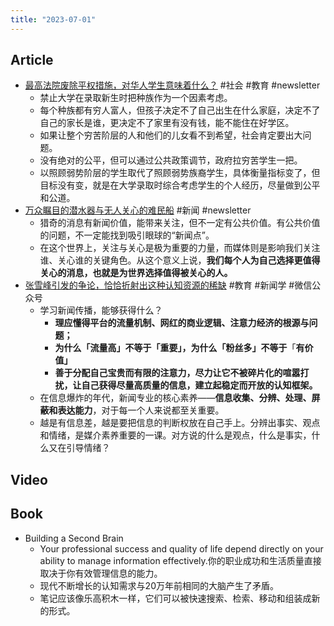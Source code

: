 ```yaml
---
title: "2023-07-01"
---
```

## Article
- [最高法院废除平权措施，对华人学生意味着什么？](https://caminodetexas.substack.com/p/051) #社会 #教育 #newsletter
	- 禁止大学在录取新生时把种族作为一个因素考虑。
	- 每个种族都有穷人富人，但孩子决定不了自己出生在什么家庭，决定不了自己的家长是谁，更决定不了家里有没有钱，能不能住在好学区。
	- 如果让整个穷苦阶层的人和他们的儿女看不到希望，社会肯定要出大问题。
	- 没有绝对的公平，但可以通过公共政策调节，政府拉穷苦学生一把。
	- 以照顾弱势阶层的学生取代了照顾弱势族裔学生，具体衡量指标变了，但目标没有变，就是在大学录取时综合考虑学生的个人经历，尽量做到公平和公道。
- [万众瞩目的潜水器与无人关心的难民船](https://newsletter.newslab.info/titan-and-migrant-ship/) #新闻 #newsletter
	- 猎奇的消息有新闻价值，能带来关注，但不一定有公共价值。有公共价值的问题，不一定能找到吸引眼球的“新闻点”。
	- 在这个世界上，关注与关心是极为重要的力量，而媒体则是影响我们关注谁、关心谁的关键角色。从这个意义上说，**我们每个人为自己选择更值得关心的消息，也就是为世界选择值得被关心的人。**
- [张雪峰引发的争论，恰恰折射出这种认知资源的稀缺](https://mp.weixin.qq.com/s/o2uMTks3ZSHkg-ZJe4eW7w) #教育 #新闻学 #微信公众号
	- 学习新闻传播，能够获得什么？
		- **理应懂得平台的流量机制、网红的商业逻辑、注意力经济的根源与问题；**
		- **为什么「流量高」不等于「重要」，为什么「粉丝多」不等于**「**有价值」**
		- **善于分配自己宝贵而有限的注意力，尽力让它不被碎片化的喧嚣打扰，让自己获得尽量高质量的信息，建立起稳定而开放的认知框架。**
	- 在信息爆炸的年代，新闻专业的核心素养——**信息收集、分辨、处理、屏蔽和表达能力**，对于每一个人来说都至关重要。
	- 越是有信息差，越是要把信息的判断权放在自己手上。分辨出事实、观点和情绪，是媒介素养重要的一课。对方说的什么是观点，什么是事实，什么又在引导情绪？

## Video

## Book
- Building a Second Brain
	- Your professional success and quality of life depend directly on your ability to manage information effectively.你的职业成功和生活质量直接取决于你有效管理信息的能力。
	- 现代不断增长的认知需求与20万年前相同的大脑产生了矛盾。
	- 笔记应该像乐高积木一样，它们可以被快速搜索、检索、移动和组装成新的形式。

